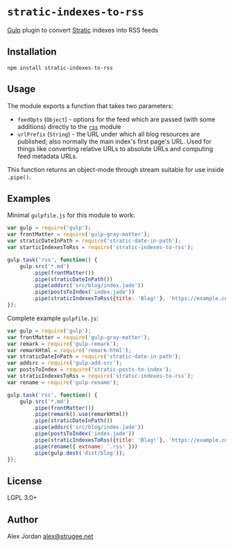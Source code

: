 # `stratic-indexes-to-rss`

[Gulp][1] plugin to convert [Stratic][2] indexes into RSS feeds

## Installation

    npm install stratic-indexes-to-rss

## Usage

The module exports a function that takes two parameters:

* `feedOpts` (`Object`) - options for the feed which are passed (with some additions) directly to the [`rss`][3] module
* `urlPrefix` (`String`) - the URL under which all blog resources are published; also normally the main index's first page's URL. Used for things like converting relative URLs to absolute URLs and computing feed metadata URLs.

This function returns an object-mode through stream suitable for use inside `.pipe()`.

## Examples

Minimal `gulpfile.js` for this module to work:

```js
var gulp = require('gulp');
var frontMatter = require('gulp-gray-matter');
var straticDateInPath = require('stratic-date-in-path');
var starticIndexesToRss = require('stratic-indexes-to-rss');

gulp.task('rss', function() {
    gulp.src('*.md')
        .pipe(frontMatter())
        .pipe(straticDateInPath())
        .pipe(addsrc('src/blog/index.jade'))
        .pipe(postsToIndex('index.jade'))
        .pipe(straticIndexesToRss({title: 'Blag!'}, 'https://example.com/blog/'));
});
```

Complete example `gulpfile.js`:

```js
var gulp = require('gulp');
var frontMatter = require('gulp-gray-matter');
var remark = require('gulp-remark');
var remarkHtml = require('remark-html');
var straticDateInPath = require('stratic-date-in-path');
var addsrc = require('gulp-add-src');
var postsToIndex = require('stratic-posts-to-index');
var straticIndexesToRss = require('stratic-indexes-to-rss');
var rename = require('gulp-rename');

gulp.task('rss', function() {
    gulp.src('*.md')
        .pipe(frontMatter())
        .pipe(remark().use(remarkHtml))
        .pipe(straticDateInPath())
        .pipe(addsrc('src/blog/index.jade'))
        .pipe(postsToIndex('index.jade'))
        .pipe(straticIndexesToRss({title: 'Blag!'}, 'https://example.com/blog/'));
        .pipe(rename({ extname: '.rss' }))
        .pipe(gulp.dest('dist/blog'));
});
```

## License

LGPL 3.0+

## Author

Alex Jordan <alex@strugee.net>

 [1]: http://gulpjs.com/
 [2]: https://github.com/strugee/generator-stratic
 [3]: https://npmjs.com/package/rss
